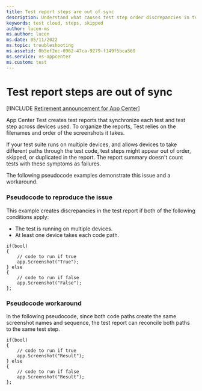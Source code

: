 ```yaml
---
title: Test report steps are out of sync
description: Understand what causes test step order discrepancies in test reports. See how to reconcile test report step order in App Center Test.
keywords: test cloud, steps, skipped
author: lucen-ms
ms.author: lucen
ms.date: 05/11/2022
ms.topic: troubleshooting
ms.assetid: 0b5ef2ec-0962-47ca-9279-f149f5bca569
ms.service: vs-appcenter
ms.custom: test
---
```


# Test report steps are out of sync
[!INCLUDE [Retirement announcement for App Center](../../includes/retirement.md)]

App Center Test creates test reports that synchronize each test and test step across devices used. To organize the reports, Test relies on the filenames and order of the screenshots it takes.

If your test suite runs on multiple devices, and allows devices to take different paths through the test code, test steps might appear out of order, skipped, or duplicated in the report. The report summary doesn't count tests with these symptoms as failures.

The following pseudocode examples demonstrate this issue and a workaround.

### Pseudocode to reproduce the issue

This example creates discrepancies in the test report if both of the following conditions apply:

- The test is running on multiple devices.
- At least one device takes each code path.

```
if(bool)
{
    // code to run if true
    app.Screenshot("True");
} else 
{
    // code to run if false
    app.Screenshot("False");
};
```

### Pseudocode workaround

In the following pseudocode, since both code paths create the same screenshot names and sequence, the test report can reconcile both paths to the same test step.

```
if(bool)
{
    // code to run if true
    app.Screenshot("Result");
} else 
{
    // code to run if false
    app.Screenshot("Result");
};
```

